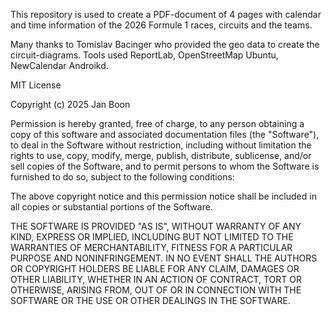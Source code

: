 This repository is used to create a PDF-document of 4 pages with calendar and time information of the 2026 Formule 1 races, circuits and the teams.

Many thanks to Tomislav Bacinger who provided the geo data to create the circuit-diagrams.
Tools used ReportLab, OpenStreetMap Ubuntu, NewCalendar Androikd.

MIT License


Copyright (c) 2025 Jan Boon

Permission is hereby granted, free of charge, to any person obtaining a copy
of this software and associated documentation files (the "Software"), to deal
in the Software without restriction, including without limitation the rights
to use, copy, modify, merge, publish, distribute, sublicense, and/or sell
copies of the Software, and to permit persons to whom the Software is
furnished to do so, subject to the following conditions:

The above copyright notice and this permission notice shall be included in all
copies or substantial portions of the Software.

THE SOFTWARE IS PROVIDED "AS IS", WITHOUT WARRANTY OF ANY KIND, EXPRESS OR
IMPLIED, INCLUDING BUT NOT LIMITED TO THE WARRANTIES OF MERCHANTABILITY,
FITNESS FOR A PARTICULAR PURPOSE AND NONINFRINGEMENT. IN NO EVENT SHALL THE
AUTHORS OR COPYRIGHT HOLDERS BE LIABLE FOR ANY CLAIM, DAMAGES OR OTHER
LIABILITY, WHETHER IN AN ACTION OF CONTRACT, TORT OR OTHERWISE, ARISING FROM,
OUT OF OR IN CONNECTION WITH THE SOFTWARE OR THE USE OR OTHER DEALINGS IN THE
SOFTWARE.
